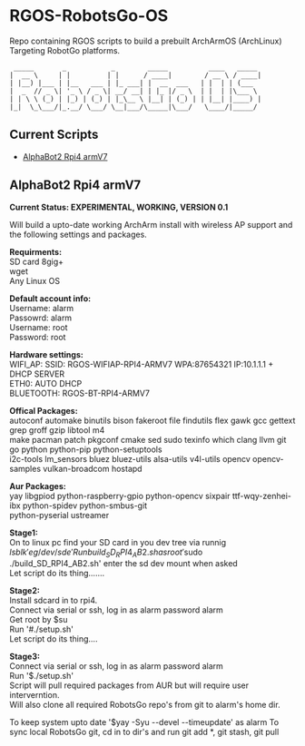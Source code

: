 # RGOS-RobotsGo-OS
Repo containing RGOS scripts to build a prebuilt ArchArmOS (ArchLinux) Targeting RobotGo platforms.   
```
 _____       _           _        _____          ____   _____    
|  __ \     | |         | |      / ____|        / __ \ / ____|   
| |__) |___ | |__   ___ | |_ ___| |  __  ___   | |  | | (___     
|  _  // _ \| '_ \ / _ \| __/ __| | |_ |/ _ \  | |  | |\___ \    
| | \ \ (_) | |_) | (_) | |_\__ \ |__| | (_) | | |__| |____) |   
|_|  \_\___/|_.__/ \___/ \__|___/\_____|\___/   \____/|_____/    

```
## Current Scripts
* [AlphaBot2 Rpi4 armV7](#AB2rpi4armV7)
<a name="AB2rpi4armV7"></a>
## AlphaBot2 Rpi4 armV7  

**Current Status: EXPERIMENTAL, WORKING, VERSION 0.1**

Will build a upto-date working ArchArm install with wireless AP support and the following settings and packages.

**Requirments:**  
SD card 8gig+  
wget  
Any Linux OS   

**Default account info:**   
Username: alarm    
Passowrd: alarm   
Username: root    
Password: root   

**Hardware settings:**   
WIFI_AP: SSID: RGOS-WIFIAP-RPI4-ARMV7  WPA:87654321 IP:10.1.1.1 + DHCP SERVER   
ETH0: AUTO DHCP     
BLUETOOTH: RGOS-BT-RPI4-ARMV7   

**Offical Packages:**   
autoconf automake binutils bison fakeroot file findutils flex gawk gcc gettext grep groff gzip libtool m4   
make pacman patch pkgconf cmake sed sudo texinfo which clang llvm git go python python-pip python-setuptools   
i2c-tools lm_sensors bluez bluez-utils alsa-utils v4l-utils opencv opencv-samples vulkan-broadcom hostapd   

**Aur Packages:**    
yay libgpiod python-raspberry-gpio python-opencv sixpair ttf-wqy-zenhei-ibx python-spidev python-smbus-git   
python-pyserial ustreamer   

**Stage1:**   
On to linux pc find your SD card in you dev tree via runnig $lsblk 'eg /dev/sde'
Run build_SD_RPI4_AB2.sh as root '$sudo ./build_SD_RPI4_AB2.sh' enter the sd dev mount when asked    
Let script do its thing.......    

**Stage2:**   
Install sdcard in to rpi4.   
Connect via serial or ssh, log in as alarm password alarm   
Get root by $su    
Run '#./setup.sh'   
Let script do its thing....    

**Stage3:**   
Connect via serial or ssh, log in as alarm password alarm   
Run '$./setup.sh'    
Script will pull required packages from AUR but will require user interverntion.    
Will also clone all required RobotsGo repo's from git to alarm's home dir.   

To keep system upto date '$yay -Syu --devel --timeupdate' as alarm
To sync local RobotsGo git, cd in to dir's and run git add *, git stash, git pull
